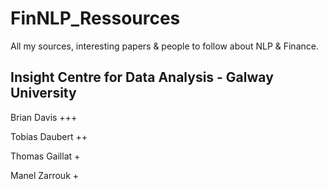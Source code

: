 # FinNLP_Ressources
All my sources, interesting papers &amp; people to follow about NLP &amp; Finance.

## Insight Centre for Data Analysis - Galway University
Brian Davis +++

Tobias Daubert ++

Thomas Gaillat +

Manel Zarrouk +

